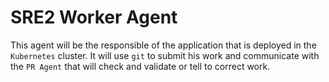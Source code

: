 # SRE2 Worker Agent
This agent will be the responsible of the application that is deployed in the `Kubernetes` cluster.
It will use `git` to submit his work and communicate with the `PR Agent` that will check and validate or tell to correct work.
